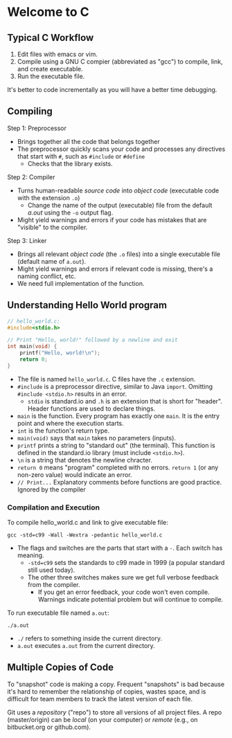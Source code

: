 # Welcome to C
## Typical C Workflow
1. Edit files with emacs or vim. 
2. Compile using a GNU C compier (abbreviated as "gcc") to compile, link, and create executable. 
3. Run the executable file.

It's better to code incrementally as you will have a better time debugging. 

## Compiling
Step 1: Preprocessor
- Brings together all the code that belongs together
- The preprocessor quickly scans your code and processes any directives that start with `#`, such as `#include` or `#define`
	- Checks that the library exists.

Step 2: Compiler
- Turns human-readable *source code* into *object code* (executable code with the extension `.o`)
	- Change the name of the output (executable) file from the default *a.out* using the `-o` output flag. 
- Might yield warnings and errors if your code has mistakes that are "visible" to the compiler.

Step 3: Linker
- Brings all relevant *object code* (the `.o` files) into a single executable file (default name of `a.out`).
- Might yield warnings and errors if relevant code is missing, there's a naming conflict, etc. 
- We need full implementation of the function. 

## Understanding Hello World program
``` c
// hello_world.c:
#include<stdio.h>

// Print "Hello, world!" followed by a newline and exit
int main(void) {
	printf("Hello, world!\n");
	return 0;
}
```
- The file is named `hello_world.c`. C files have the `.c` extension. 
- `#include` is a preprocessor directive, similar to Java `import`. Omitting `#include <stdio.h>` results in an error. 
	- `stdio` is standard.io and `.h` is an extension that is short for "header". Header functions are used to declare things. 
- `main` is the function. Every program has exactly one `main`. It is the entry point and where the execution starts.
- `int` is the function's return type.
- `main(void)` says that `main` takes no parameters (inputs).
- `printf` prints a string to "standard out" (the terminal). This function is defined in the standard.io library (must include `<stdio.h>`). 
- `\n` is a string that denotes the newline chracter.
- `return 0` means "program" completed with no errors. `return 1` (or any non-zero value) would indicate an error.
- `// Print...` Explanatory comments before functions are good practice. Ignored by the compiler
### Compilation and Execution
To compile hello_world.c and link to give executable file:
```
gcc -std=c99 -Wall -Wextra -pedantic hello_world.c
```
- The flags and switches are the parts that start with a `-`. Each switch has meaning. 
	- `-std=c99` sets the standards to c99 made in 1999 (a popular standard still used today).
	-  The other three switches makes sure we get full verbose feedback from the compiler.
		- If you get an error feedback, your code won't even compile. Warnings indicate potential problem but will continue to compile. 

To run executable file named `a.out`:
```
./a.out
```
- `./` refers to something inside the current directory.
- `a.out` executes `a.out` from the current directory. 

## Multiple Copies of Code
To "snapshot" code is making a copy. Frequent "snapshots" is bad because it's hard to remember the relationship of copies, wastes space, and is difficult for team members to track the latest version of each file.

Git uses a *repository* ("repo") to store all versions of all project files. A repo (master/origin) can be *local* (on your computer) or *remote* (e.g., on bitbucket.org or github.com).